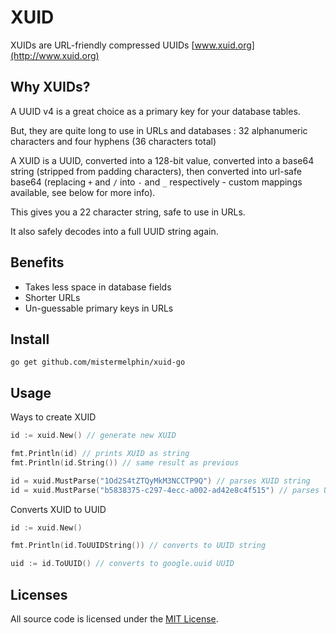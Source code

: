 # XUID

XUIDs are URL-friendly compressed UUIDs [www.xuid.org](http://www.xuid.org)

## Why XUIDs?

A UUID v4 is a great choice as a primary key for your database tables.

But, they are quite long to use in URLs and databases : 32 alphanumeric characters and four hyphens (36 characters total)

A XUID is a UUID, converted into a 128-bit value, converted into a base64 string (stripped from padding characters), then converted into url-safe base64 (replacing `+` and `/` into `-` and `_` respectively - custom mappings available, see below for more info).

This gives you a 22 character string, safe to use in URLs.

It also safely decodes into a full UUID string again.

## Benefits

* Takes less space in database fields
* Shorter URLs
* Un-guessable primary keys in URLs

## Install

```shell
go get github.com/mistermelphin/xuid-go
```

## Usage

Ways to create XUID
```go
id := xuid.New() // generate new XUID

fmt.Println(id) // prints XUID as string
fmt.Println(id.String()) // same result as previous

id = xuid.MustParse("1Od2S4tZTQyMkM3NCCTP9Q") // parses XUID string
id = xuid.MustParse("b5838375-c297-4ecc-a002-ad42e8c4f515") // parses UUID string and converts it to XUID
```

Converts XUID to UUID
```go
id := xuid.New()

fmt.Println(id.ToUUIDString()) // converts to UUID string

uid := id.ToUUID() // converts to google.uuid UUID
```

## Licenses

All source code is licensed under the [MIT License](LICENSE).

